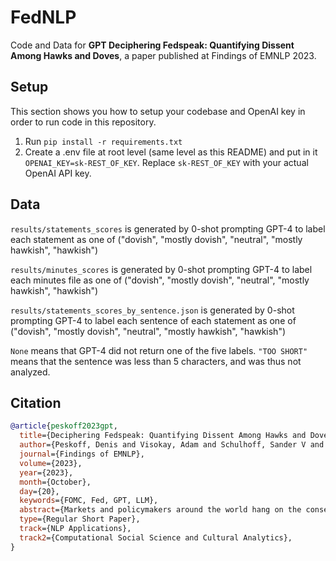 # FedNLP

Code and Data for **GPT Deciphering Fedspeak: Quantifying Dissent Among Hawks and Doves**, a paper published at Findings of EMNLP 2023.

## Setup

This section shows you how to setup your codebase and OpenAI key in order to run code in this repository.

1. Run `pip install -r requirements.txt`
2. Create a .env file at root level (same level as this README) and put in it `OPENAI_KEY=sk-REST_OF_KEY`. Replace `sk-REST_OF_KEY` with your actual OpenAI API key.

## Data

`results/statements_scores` is generated by 0-shot prompting GPT-4 to label each statement as one of ("dovish", "mostly dovish", "neutral", "mostly hawkish", "hawkish")

`results/minutes_scores` is generated by 0-shot prompting GPT-4 to label each minutes file as one of ("dovish", "mostly dovish", "neutral", "mostly hawkish", "hawkish")

`results/statements_scores_by_sentence.json` is generated by 0-shot prompting GPT-4 to label each sentence of each statement as one of ("dovish", "mostly dovish", "neutral", "mostly hawkish", "hawkish")

`None` means that GPT-4 did not return one of the five labels. `"TOO SHORT"` means that the sentence was less than 5 characters, and was thus not analyzed.

## Citation

```bibtex
@article{peskoff2023gpt,
  title={Deciphering Fedspeak: Quantifying Dissent Among Hawks and Doves},
  author={Peskoff, Denis and Visokay, Adam and Schulhoff, Sander V and Wachspress, Benjamin and Blinder, Alan and Stewart, Brandon M},
  journal={Findings of EMNLP},
  volume={2023},
  year={2023},
  month={October},
  day={20},
  keywords={FOMC, Fed, GPT, LLM},
  abstract={Markets and policymakers around the world hang on the consequential monetary policy decisions made by the Federal Open Market Committee (FOMC). Publicly available textual documentation of their meetings provide insight into members' attitudes about the economy. We use GPT-4 to quantify dissent among members on the topic of inflation. We find that transcripts and minutes reflect the diversity of member views about the macroeconomic outlook in a way that is lost or omitted from the public statements. In fact, diverging opinions that shed light upon the committee's "true" attitudes are almost entirely omitted from the final statements. Hence, we argue that forecasting FOMC sentiment based solely on statements will not sufficiently reflect dissent among the hawks and doves.},
  type={Regular Short Paper},
  track={NLP Applications},
  track2={Computational Social Science and Cultural Analytics},
}
```
